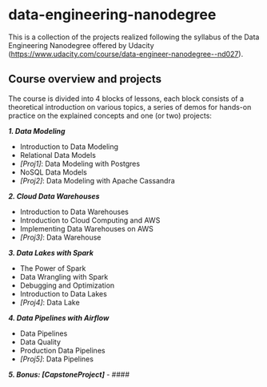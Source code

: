 # data-engineering-nanodegree

This is a collection of the projects realized following the syllabus of the Data Engineering Nanodegree offered by Udacity (https://www.udacity.com/course/data-engineer-nanodegree--nd027).

## Course overview and projects
The course is divided into 4 blocks of lessons, each block consists of a theoretical introduction on various topics, a series of demos for hands-on practice on the explained concepts and one (or two) projects:

***1. Data Modeling***
* Introduction to Data Modeling
* Relational Data Models
* _[Proj1]_: Data Modeling with Postgres
* NoSQL Data Models
* _[Proj2]_: Data Modeling with Apache Cassandra

***2. Cloud Data Warehouses***
* Introduction to Data Warehouses
* Introduction to Cloud Computing and AWS
* Implementing Data Warehouses on AWS
* _[Proj3]_: Data Warehouse

***3. Data Lakes with Spark***
* The Power of Spark
* Data Wrangling with Spark
* Debugging and Optimization
* Introduction to Data Lakes
* _[Proj4]_: Data Lake

***4. Data Pipelines with Airflow***
* Data Pipelines
* Data Quality
* Production Data Pipelines
* _[Proj5]_: Data Pipelines

***5. Bonus: [CapstoneProject]*** - ####
